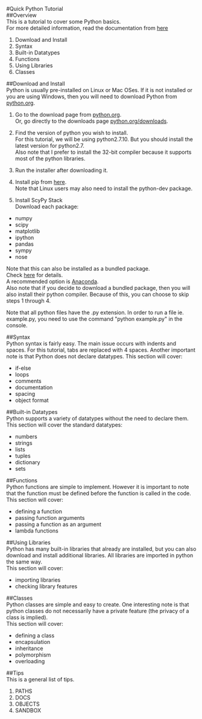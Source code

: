 #Quick Python Tutorial  
##Overview  
This is a tutorial to cover some Python basics.  
For more detailed information, read the documentation from [here](https://docs.python.org/2/) 

1. Download and Install  
2. Syntax  
3. Built-in Datatypes  
4. Functions  
5. Using Libraries  
6. Classes  

##Download and Install  
Python is usually pre-installed on Linux or Mac OSes. If it is not installed or you are using Windows, then you will need to download Python from [python.org](https://www.python.org).  

1. Go to the download page from [python.org](https://www.python.org).  
   Or, go directly to the downloads page [python.org/downloads](https://www.python.org/downloads).  

2. Find the version of python you wish to install.  
   For this tutorial, we will be using python2.7.10. But you should install the latest version for python2.7.  
   Also note that I prefer to install the 32-bit compiler because it supports most of the python libraries.  

3. Run the installer after downloading it.
 
4. Install pip from [here](https://pip.pypa.io/en/latest/installing).  
   Note that Linux users may also need to install the python-dev package.   

5. Install ScyPy Stack  
   Download each package:  
  * numpy  
  * scipy  
  * matplotlib  
  * ipython  
  * pandas  
  * sympy  
  * nose  

   Note that this can also be installed as a bundled package.  
   Check [here](www.scipy.org/install.html) for details.  
   A recommended option is [Anaconda](https://www.continuum.io/downloads).  
   Also note that if you decide to download a bundled package, then you will also install their python compiler. Because of this, you can choose to skip steps 1 through 4.  

Note that all python files have the .py extension. In order to run a file ie. example.py, you need to use the command "python example.py" in the console.

##Syntax    
Python syntax is fairly easy. The main issue occurs with indents and spaces. For this tutorial, tabs are replaced with 4 spaces. Another important note is that Python does not declare datatypes.
This section will cover:
* if-else
* loops
* comments
* documentation
* spacing
* object format
   
##Built-in Datatypes    
Python supports a variety of datatypes without the need to declare them. 
This section will cover the standard datatypes:  
* numbers  
* strings  
* lists  
* tuples  
* dictionary  
* sets  

##Functions  
Python functions are simple to implement. However it is important to note that the function must be defined before the function is called in the code.  
This section will cover:  
* defining a function  
* passing function arguments  
* passing a function as an argument  
* lambda functions  

##Using Libraries  
Python has many built-in libraries that already are installed, but you can also download and install additional libraries. All libraries are imported in python the same way.  
This section will cover:  
* importing libraries  
* checking library features  

##Classes  
Python classes are simple and easy to create. One interesting note is that python classes do not necessarily have a private feature (the privacy of a class is implied).  
This section will cover:  
* defining a class  
* encapsulation  
* inheritance  
* polymorphism  
* overloading  

##Tips  
This is a general list of tips.  
1. PATHS  
2. DOCS  
3. OBJECTS  
4. SANDBOX  
